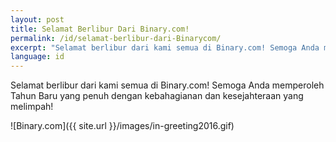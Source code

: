 ```yaml
---
layout: post
title: Selamat Berlibur Dari Binary.com!
permalink: /id/selamat-berlibur-dari-Binarycom/
excerpt: "Selamat berlibur dari kami semua di Binary.com! Semoga Anda memperoleh Tahun Baru yang penuh dengan kebahagianan dan kesejahteraan yang..."
language: id 
---
```



Selamat berlibur dari kami semua di Binary.com! Semoga Anda memperoleh Tahun Baru yang penuh dengan kebahagianan dan kesejahteraan yang melimpah!

![Binary.com]({{ site.url }}/images/in-greeting2016.gif)
